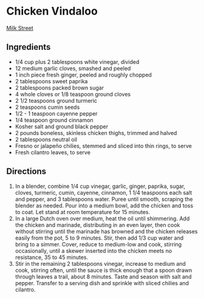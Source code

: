 # Chicken Vindaloo

[Milk Street]()

## Ingredients

* 1/4 cup plus 2 tablespoons white vinegar, divided
* 12 medium garlic cloves, smashed and peeled
* 1 inch piece fresh ginger, peeled and roughly chopped
* 2 tablespoons sweet paprika
* 2 tablespoons packed brown sugar
* 4 whole cloves or 1/8 teaspoon ground cloves
* 2 1/2 teaspoons ground turmeric
* 2 teaspoons cumin seeds
* 1/2 - 1 teaspoon cayenne pepper
* 1/4 teaspoon ground cinnamon
* Kosher salt and ground black pepper
* 2 pounds boneless, skinless chicken thighs, trimmed and halved
* 2 tablespoons neutral oil
* Fresno or jalapeño chilies, stemmed and sliced into thin rings, to serve
* Fresh cilantro leaves, to serve

## Directions

1. In a blender, combine 1/4 cup vinegar, garlic, ginger, paprika, sugar, cloves, turmeric, cumin, cayenne, cinnamon, 1 1/4 teaspoons each salt and pepper, and 3 tablespoons water. Puree until smooth, scraping the blender as needed. Pour into a medium bowl, add the chicken and toss to coat. Let stand at room temperature for 15 minutes.
2. In a large Dutch oven over medium, heat the oil until shimmering. Add the chicken and marinade, distributing in an even layer, then cook without stirring until the marinade has browned and the chicken releases easily from the pot, 5 to 9 minutes. Stir, then add 1/3 cup water and bring to a simmer. Cover, reduce to medium-low and cook, stirring occasionally, until a skewer inserted into the chicken meets no resistance, 35 to 45 minutes.
3. Stir in the remaining 2 tablespoons vinegar, increase to medium and cook, stirring often, until the sauce is thick enough that a spoon drawn through leaves a trail, about 8 minutes. Taste and season with salt and pepper. Transfer to a serving dish and sprinkle with sliced chilies and cilantro.
